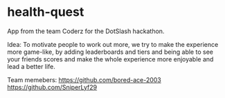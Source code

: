 # health-quest
App from the team Coderz for the DotSlash hackathon.

Idea:
To motivate people to work out more, we try to make the experience more game-like, by adding leaderboards and tiers and being able to see your friends scores and make the whole experience more enjoyable and lead a better life.

Team memebers:
 https://github.com/bored-ace-2003
 https://github.com/SniperLyf29
